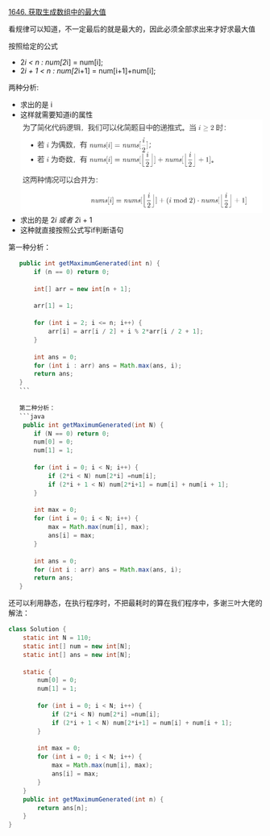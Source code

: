  [1646. 获取生成数组中的最大值](https://leetcode-cn.com/problems/get-maximum-in-generated-array/)
 
 看规律可以知道，不一定最后的就是最大的，因此必须全部求出来才好求最大值 <br/>
 
按照给定的公式
- 2*i < n : num[2*i] = num[i];
- 2*i + 1 < n : num[2*i+1] = num[i+1]+num[i];

两种分析:
- 求出的是 i
-   这样就需要知道i的属性
![推导](https://github.com/Wanjixuan/leetcode/blob/main/Pic/Question/1646.png)
- 求出的是 2*i 或者 2*i + 1
-   这种就直接按照公式写if判断语句
 
 第一种分析：
 ```java
    public int getMaximumGenerated(int n) {
        if (n == 0) return 0;

        int[] arr = new int[n + 1];

        arr[1] = 1;

        for (int i = 2; i <= n; i++) {
            arr[i] = arr[i / 2] + i % 2*arr[i / 2 + 1];
        }

        int ans = 0;
        for (int i : arr) ans = Math.max(ans, i);
        return ans;
    }
    ```
    
    第二种分析：
    ```java
     public int getMaximumGenerated(int N) {
        if (N == 0) return 0;
        num[0] = 0;
        num[1] = 1;

        for (int i = 0; i < N; i++) {
            if (2*i < N) num[2*i] =num[i];
            if (2*i + 1 < N) num[2*i+1] = num[i] + num[i + 1];
        }

        int max = 0;
        for (int i = 0; i < N; i++) {
            max = Math.max(num[i], max);
            ans[i] = max;
        }

        int ans = 0;
        for (int i : arr) ans = Math.max(ans, i);
        return ans;
    }
```
    
还可以利用静态，在执行程序时，不把最耗时的算在我们程序中，多谢三叶大佬的解法：
```java
class Solution {
    static int N = 110;
    static int[] num = new int[N];
    static int[] ans = new int[N];

    static {
        num[0] = 0;
        num[1] = 1;

        for (int i = 0; i < N; i++) {
            if (2*i < N) num[2*i] =num[i];
            if (2*i + 1 < N) num[2*i+1] = num[i] + num[i + 1];
        }

        int max = 0;
        for (int i = 0; i < N; i++) {
            max = Math.max(num[i], max);
            ans[i] = max;
        }
    }
    public int getMaximumGenerated(int n) {
        return ans[n];
    }
}
```
    
